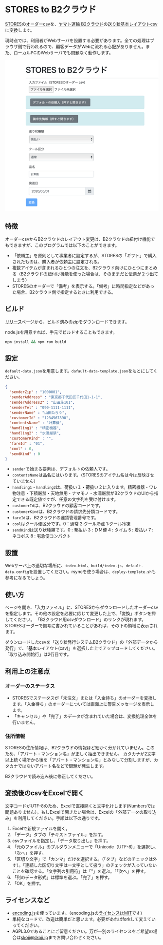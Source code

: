 # STORES to B2クラウド

[STORES](https://stores.jp)の[オーダーcsv](https://officialmag.stores.jp/entry/kaigyou/kinou-ordercsv)を、[ヤマト運輸 B2クラウド](http://www.kuronekoyamato.co.jp/ytc/campaign/B2cloud/)の[送り状基本レイアウトcsv](https://bmypage.kuronekoyamato.co.jp/bmypage/pdf//exchange.pdf)に変換します。

現時点では、利用者がWebサーバを設置する必要があります。全ての処理はブラウザ側で行われるので、顧客データがWebに流れる心配がありません。また、ローカルPCのWebサーバでも問題なく動作します。

![](stores-to-b2cloud.png)

## 特徴

オーダーcsvからB2クラウドのレイアウト変更は、B2クラウドの紐付け機能でもできますが、このプログラムでは以下のことができます。

* 「依頼主」を原則として事業者に設定するが、STORESの「ギフト」で購入されたものは、購入者が依頼主に設定される。
* 複数アイテムが含まれるひとつの注文を、B2クラウド向けにひとつにまとめる（B2クラウドの紐付け機能を使った場合は、そのままだと伝票が２つ出てしまう）
* STORESのオーダーで「備考」を表示する。「備考」に時間指定などがあった場合、B2クラウド側で指定するときに利用できる。

## ビルド

[リリース](https://github.com/skoji/stores-to-b2cloud/releases)ページから、ビルド済みのzipをダウンロードできます。

node.jsを用意すれば、手元でビルドすることもできます。

``` sh
npm install && npm run build
```

## 設定

`default-data.json`を用意します。`dafault-data-template.json`をもとにしてください。

``` json
{
  "senderZip" : "1000001",
  "senderAddress" : "東京都千代田区千代田1-1-1",
  "senderAddress2" : "山田荘101",
  "senderTel" : "090-1111-1111",
  "senderName" : "山田たろう",
  "customerId" : "1234567890",
  "contentsName" : "計算機",
  "handling1" : "精密機器",
  "handling2" : "水濡厳禁",
  "customerKind" : "",
  "fareId" : "01",
  "cool" : 0,
  "sendKind" : 0
}
```

* `sender`で始まる要素は、デフォルトの依頼人です。
* `contentsName`は品名にはいります。（STORESのアイテム名は今は反映させていません）
* `handling1`・`handling2`は、荷扱い１・荷扱い２に入ります。精密機器・ワレ物注意・下積厳禁・天地無用・ナマモノ・水濡厳禁がB2クラウドのUIから指定できる既定値ですが、任意の文字列を受け付けます。
* `customerId`は、B2クラウドの顧客コードです。
* `customerKind`は、B2クラウドの請求先分類コードです。
* `fareId`は、B2クラウドの運賃管理番号です。
* `cool`はクール便区分です。0：通常 2:クール冷蔵 1:クール冷凍
* `sendKind`は送り状種類です。0 : 発払い 3 : ＤＭ便 4 : タイム 5 : 着払い 7 : ネコポス 8 : 宅急便コンパクト

## 設置

Webサーバ上の適切な場所に、`index.html`、`build/index.js`、`default-data.config`を設置してください。rsyncを使う場合は、`deploy-template.sh`も参考になるでしょう。

## 使い方

ページを開き、「入力ファイル」に、STORESからダウンロードしたオーダーcsvを指定します。その他の設定を必要に応じて変更した上で、「変換」ボタンを押してください。
「B2クラウド用csvダウンロード」のリンクが現れます。STORESオーダーで備考に書かれていることがあれば、その下の領域に表示されます。

ダウンロードしたcsvを「送り状発行システムB2クラウド」の「外部データから発行」で、「基本レイアウト(csv)」を選択した上でアップロードしてください。
「取り込み開始行」は2行目です。

## 利用上の注意点

### オーダーのステータス

* STORESでステータスが「未注文」または「入金待ち」のオーダーを変換します。「入金待ち」のオーダーについては画面上に警告メッセージを表示します。
* 「キャンセル」や「完了」のデータが含まれていた場合は、変換処理全体を行いません。

### 住所情報

STORESの住所情報は、B2クラウドの情報ほど細かく分かれていません。このため、「アパート・マンション名」が正しく抽出できません。
カタカナが2文字以上続く場所から後を「アパート・マンション名」とみなして分割しますが、カタカナではないアパート名などで問題が発生します。

B2クラウドで読み込み後に修正してください。

## 変換後のcsvをExcelで開く

文字コードがUTF-8のため、Excelで直接開くと文字化けします(Numbersでは問題ありません）。もしExcelで開きたい場合は、Excelの「外部データの取り込み」を利用してください。手順は以下の通りです。

1. Excelで新規ファイルを開く。
2. 「データ」タブの「テキストファイル」を押す。
3. csvファイルを指定し、「データ取り出し」を押す。
4. 「元のファイル」のプルダウンメニューで「Unicode（UTF-8)」を選択し、「次へ」を押す。
5. 「区切り文字」で「カンマ」だけを選択する。（「タブ」などのチェックは外す）。「連続した区切り文字は一文字として扱う」のチェックが入っていないことを確認する。「文字列の引用符」は「"」を選ぶ。「「次へ」を押す。
6. 「列のデータ形式」は標準を選ぶ。「完了」を押す。
7. 「OK」を押す。

## ライセンスなど

* [encoding.js](https://github.com/polygonplanet/encoding.js/)を使っています。（encoding.jsの[ライセンスはMIT](https://github.com/polygonplanet/encoding.js/blob/master/LICENSE)です）
* 単純なコードで、改造は簡単だと思います。必要があればforkして変えていってください。
* AGPL3.0であることにご留意ください。万が一別のライセンスをご希望の場合は[skoji@skoji.jp](mailto:skoji@skoji.jp)までお問い合わせください。




